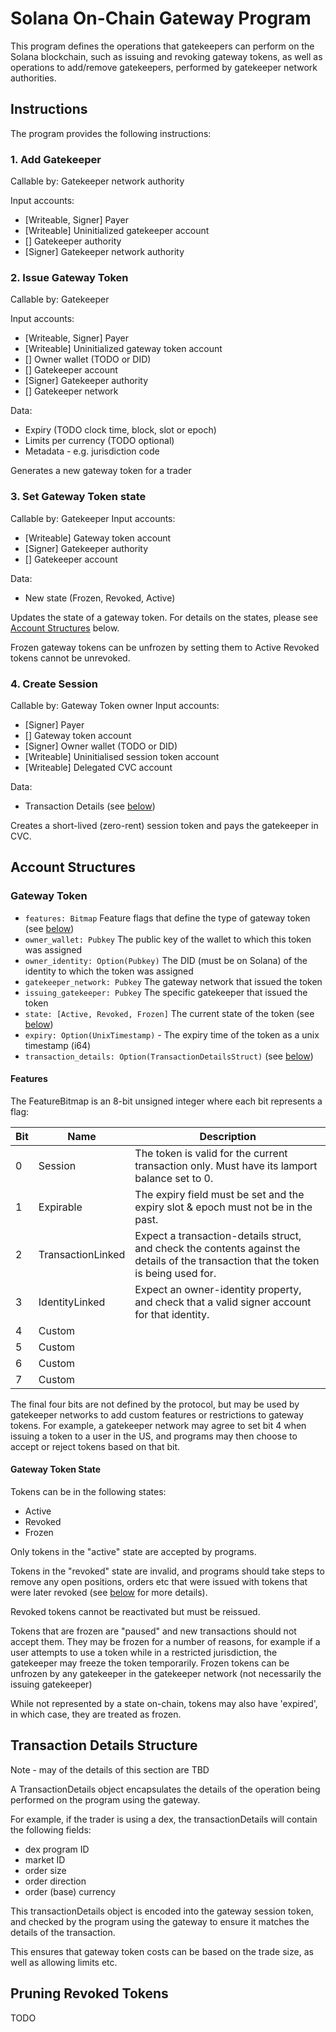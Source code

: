 # Solana On-Chain Gateway Program

This program defines the operations that gatekeepers can perform on the Solana blockchain,
such as issuing and revoking gateway tokens, as well as operations to add/remove gatekeepers,
performed by gatekeeper network authorities.

## Instructions

The program provides the following instructions:

### 1. Add Gatekeeper

Callable by: Gatekeeper network authority

Input accounts:
- [Writeable, Signer] Payer
- [Writeable] Uninitialized gatekeeper account
- [] Gatekeeper authority
- [Signer] Gatekeeper network authority


### 2. Issue Gateway Token

Callable by: Gatekeeper

Input accounts:
- [Writeable, Signer] Payer
- [Writeable] Uninitialized gateway token account
- [] Owner wallet (TODO or DID)
- [] Gatekeeper account
- [Signer] Gatekeeper authority
- [] Gatekeeper network

Data:
- Expiry (TODO clock time, block, slot or epoch)
- Limits per currency (TODO optional)
- Metadata - e.g. jurisdiction code

Generates a new gateway token for a trader

### 3. Set Gateway Token state

Callable by: Gatekeeper
Input accounts:
- [Writeable] Gateway token account
- [Signer] Gatekeeper authority
- [] Gatekeeper account

Data:
- New state (Frozen, Revoked, Active)

Updates the state of a gateway token.
For details on the states, please see [Account Structures](#account-structures) below.

Frozen gateway tokens can be unfrozen by setting them to Active
Revoked tokens cannot be unrevoked.

### 4. Create Session   

Callable by: Gateway Token owner
Input accounts:
- [Signer] Payer
- [] Gateway token account
- [Signer] Owner wallet (TODO or DID)
- [Writeable] Uninitialised session token account
- [Writeable] Delegated CVC account


Data:
- Transaction Details (see [below](#transaction-details-structure))

Creates a short-lived (zero-rent) session token and pays the gatekeeper in CVC.

## Account Structures

### Gateway Token

- `features: Bitmap`    Feature flags that define the type of gateway token (see [below](#features))
- `owner_wallet: Pubkey`  The public key of the wallet to which this token was assigned
- `owner_identity: Option(Pubkey)`    The DID (must be on Solana) of the identity to which the token was assigned
- `gatekeeper_network: Pubkey`    The gateway network that issued the token
- `issuing_gatekeeper: Pubkey`    The specific gatekeeper that issued the token
- `state: [Active, Revoked, Frozen]`  The current state of the token (see [below](#gateway-token-state))
- `expiry: Option(UnixTimestamp)`   - The expiry time of the token as a unix timestamp  (i64) 
- `transaction_details: Option(TransactionDetailsStruct)` (see [below](#transaction-details-structure))

#### Features

The FeatureBitmap is an 8-bit unsigned integer where each bit represents a flag:

| Bit 	| Name              	| Description                                                                                                                         	|
|-----	|-------------------	|-------------------------------------------------------------------------------------------------------------------------------------	|
| 0   	| Session           	| The token is valid for the current transaction only. Must have its lamport balance set to 0.                                        	|
| 1   	| Expirable         	| The expiry field must be set and the expiry slot & epoch must not be in the past.                                                   	|
| 2   	| TransactionLinked 	| Expect a transaction-details struct, and check the contents against the details of the transaction that the token is being used for. 	|
| 3   	| IdentityLinked    	| Expect an owner-identity property, and check that a valid signer account for that identity.                                          	|
| 4   	| Custom        	    |                                                                                                                                     	|
| 5   	| Custom        	    |                                                                                                                                     	|
| 6   	| Custom        	    |                                                                                                                                     	|
| 7   	| Custom        	    |                                                                                                                                     	|

The final four bits are not defined by the protocol, but may be used by gatekeeper networks
to add custom features or restrictions to gateway tokens. For example, a gatekeeper network
may agree to set bit 4 when issuing a token to a user in the US, and programs may then choose
to accept or reject tokens based on that bit.

#### Gateway Token State

Tokens can be in the following states:
- Active
- Revoked
- Frozen

Only tokens in the "active" state are accepted by programs.

Tokens in the "revoked" state are invalid, and programs should take steps to remove any
open positions, orders etc that were issued with tokens that were later revoked
(see [below](#pruning-revoked-tokens) for more details).

Revoked tokens cannot be reactivated but must be reissued.

Tokens that are frozen are "paused" and new transactions should not accept them.
They may be frozen for a number of reasons, for example if a user attempts to use a token
while in a restricted jurisdiction, the gatekeeper may freeze the token temporarily. Frozen
tokens can be unfrozen by any gatekeeper in the gatekeeper network (not necessarily the
issuing gatekeeper)

While not represented by a state on-chain, tokens may also have 'expired', in which
case, they are treated as frozen.

## Transaction Details Structure

Note - may of the details of this section are TBD

A TransactionDetails object encapsulates the details
of the operation being performed on the program
using the gateway.

For example, if the trader is using a dex, the
transactionDetails will contain the following fields:

- dex program ID
- market ID
- order size
- order direction
- order (base) currency

This transactionDetails object is encoded into the gateway session token, and checked
by the program using the gateway to ensure it matches the details of the transaction.

This ensures that gateway token costs can be based on the trade size,
as well as allowing limits etc.

## Pruning Revoked Tokens

TODO